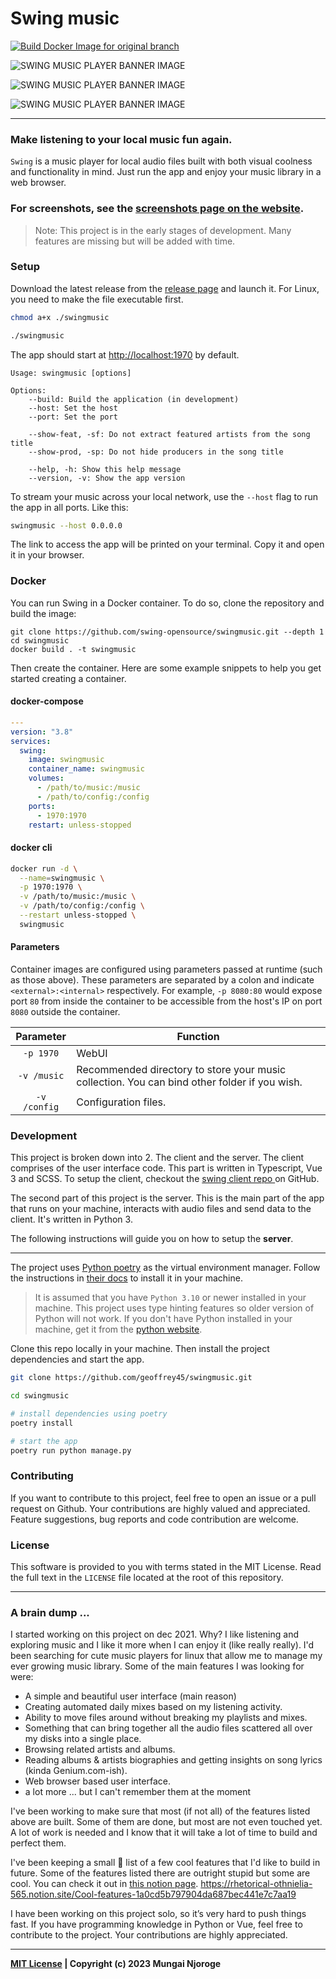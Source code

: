 # Swing music

[![Build Docker Image for original branch](https://github.com/Bitnik212/swingmusic-docker/actions/workflows/docker-publish.yml/badge.svg?branch=master)](https://github.com/Bitnik212/swingmusic-docker/actions/workflows/docker-publish.yml)

![SWING MUSIC PLAYER BANNER IMAGE](screenshots/readme-artist.webp)

![SWING MUSIC PLAYER BANNER IMAGE](screenshots/readme-album.webp)

![SWING MUSIC PLAYER BANNER IMAGE](screenshots/readme-playlist.webp)

---

### Make listening to your local music fun again.

`Swing` is a music player for local audio files built with both visual coolness and functionality in mind. Just run the app and enjoy your music library in a web browser.

### For screenshots, see the [screenshots page on the website](https://swingmusic.vercel.app/screenshots.html).

> Note: This project is in the early stages of development. Many features are missing but will be added with time.

### Setup

Download the latest release from the [release page](https://github.com/geoffrey45/swingmusic/releases) and launch it. For Linux, you need to make the file executable first.

```bash
chmod a+x ./swingmusic

./swingmusic
```

The app should start at <http://localhost:1970> by default.

```
Usage: swingmusic [options]

Options:
    --build: Build the application (in development)
    --host: Set the host
    --port: Set the port

    --show-feat, -sf: Do not extract featured artists from the song title
    --show-prod, -sp: Do not hide producers in the song title

    --help, -h: Show this help message
    --version, -v: Show the app version
```

To stream your music across your local network, use the `--host` flag to run the app in all ports. Like this:

```sh
swingmusic --host 0.0.0.0
```

The link to access the app will be printed on your terminal. Copy it and open it in your browser.

### Docker

You can run Swing in a Docker container. To do so, clone the repository and build the image:

    git clone https://github.com/swing-opensource/swingmusic.git --depth 1
    cd swingmusic
    docker build . -t swingmusic

Then create the container. Here are some example snippets to help you get started creating a container.

#### docker-compose

```yaml
---
version: "3.8"
services:
  swing:
    image: swingmusic
    container_name: swingmusic
    volumes:
      - /path/to/music:/music
      - /path/to/config:/config
    ports:
      - 1970:1970
    restart: unless-stopped
```

#### docker cli

```bash
docker run -d \
  --name=swingmusic \
  -p 1970:1970 \
  -v /path/to/music:/music \
  -v /path/to/config:/config \
  --restart unless-stopped \
  swingmusic
```

#### Parameters

Container images are configured using parameters passed at runtime (such as those above). These parameters are separated by a colon and indicate `<external>:<internal>` respectively. For example, `-p 8080:80` would expose port `80` from inside the container to be accessible from the host's IP on port `8080` outside the container.

| Parameter | Function |
| :----: | --- |
| `-p 1970` | WebUI |
| `-v /music` | Recommended directory to store your music collection. You can bind other folder if you wish. |
| `-v /config` | Configuration files. |

### Development

This project is broken down into 2. The client and the server. The client comprises of the user interface code. This part is written in Typescript, Vue 3 and SCSS. To setup the client, checkout the [swing client repo ](https://github.com/geoffrey45/swing-client) on GitHub.

The second part of this project is the server. This is the main part of the app that runs on your machine, interacts with audio files and send data to the client. It's written in Python 3.

The following instructions will guide you on how to setup the **server**.

---

The project uses [Python poetry](https://python-poetry.org) as the virtual environment manager. Follow the instructions in [their docs](https://python-poetry.org/docs/) to install it in your machine.

> It is assumed that you have `Python 3.10` or newer installed in your machine. This project uses type hinting features so older version of Python will not work. If you don't have Python installed in your machine, get it from the [python website](https://www.python.org/downloads/).

Clone this repo locally in your machine. Then install the project dependencies and start the app.

```sh
git clone https://github.com/geoffrey45/swingmusic.git

cd swingmusic

# install dependencies using poetry
poetry install

# start the app
poetry run python manage.py
```

### Contributing

If you want to contribute to this project, feel free to open an issue or a pull request on Github. Your contributions are highly valued and appreciated. Feature suggestions, bug reports and code contribution are welcome.

### License

This software is provided to you with terms stated in the MIT License. Read the full text in the `LICENSE` file located at the root of this repository.

---

### A brain dump ...

I started working on this project on dec 2021. Why? I like listening and exploring music and I like it more when I can enjoy it (like really really). I'd been searching for cute music players for linux that allow me to manage my ever growing music library. Some of the main features I was looking for were:

- A simple and beautiful user interface (main reason)
- Creating automated daily mixes based on my listening activity.
- Ability to move files around without breaking my playlists and mixes.
- Something that can bring together all the audio files scattered all over my disks into a single place.
- Browsing related artists and albums.
- Reading albums & artists biographies and getting insights on song lyrics (kinda Genium.com-ish).
- Web browser based user interface.
- a lot more ... but I can't remember them at the moment

I've been working to make sure that most (if not all) of the features listed above are built. Some of them are done, but most are not even touched yet. A lot of work is needed and I know that it will take a lot of time to build and perfect them.

I've been keeping a small 🤥 list of a few cool features that I'd like to build in future. Some of the features listed there are outright stupid but some are cool. You can check it out in [this notion page](https://rhetorical-othnielia-565.notion.site/Cool-features-1a0cd5b797904da687bec441e7c7aa19). https://rhetorical-othnielia-565.notion.site/Cool-features-1a0cd5b797904da687bec441e7c7aa19

I have been working on this project solo, so it’s very hard to push things fast. If you have programming knowledge in Python or Vue, feel free to contribute to the project. Your contributions are highly appreciated.

---

**[MIT License](https://opensource.org/licenses/MIT) | Copyright (c) 2023 Mungai Njoroge**
